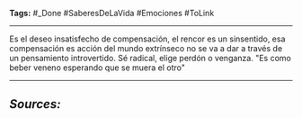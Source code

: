 **Tags:** #_Done 
#SaberesDeLaVida #Emociones #ToLink 
- - -
Es el deseo insatisfecho de compensación,  el rencor es un sinsentido, esa compensación es acción del mundo extrínseco no se va a dar a través de un pensamiento introvertido.
Sé radical, elige perdón o venganza. 
"Es como beber veneno esperando que se muera el otro"
- - - 
## ***Sources:***
